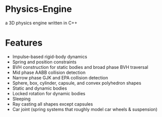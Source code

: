 # Physics-Engine
 a 3D physics engine written in C++

# Features
- Impulse-based rigid-body dynamics
- Spring and position constraints
- BVH construction for static bodies and broad phase BVH traversal
- Mid phase AABB collision detection
- Narrow phase GJK and EPA collision detection
- Sphere, box, cylinder, capsule, and convex polyhedron shapes
- Static and dynamic bodies
- Locked rotation for dynamic bodies
- Sleeping
- Ray casting all shapes except capsules
- Car joint (spring systems that roughly model car wheels & suspension)
